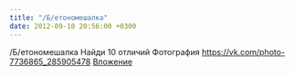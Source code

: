 ```yaml
---
title: "/Б/етономешалка"
date: 2012-09-10 20:56:00 +0300
---
```


/Б/етономешалка
Найди 10 отличий
Фотография
<a class="vk-attach" href="https://vk.com/photo-7736865_285905478">https://vk.com/photo-7736865_285905478</a>
<a class="vk-attach" href="https://vk.com/photo-7736865_285905478">Вложение</a>
